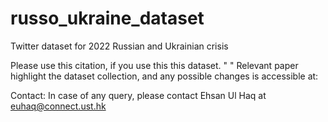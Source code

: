 # russo_ukraine_dataset
Twitter dataset for 2022 Russian and Ukrainian crisis

Please use this citation, if you use this this dataset. " "
Relevant paper highlight the dataset collection, and any possible changes is accessible at: 

Contact: In case of any query, please contact Ehsan Ul Haq at euhaq@connect.ust.hk
